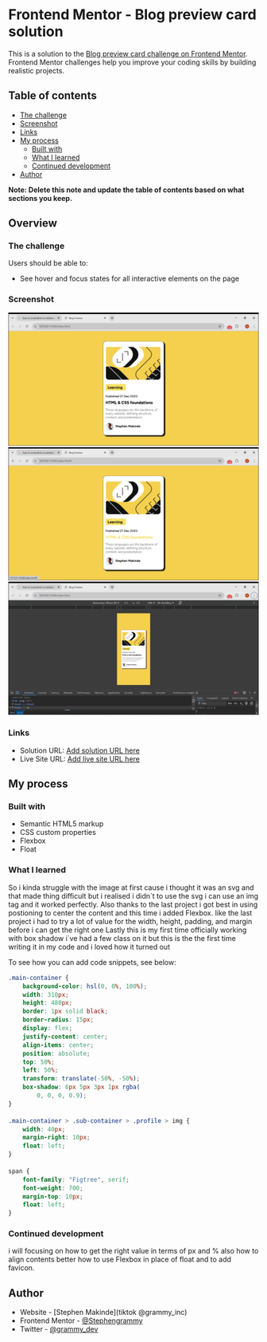 # Frontend Mentor - Blog preview card solution

This is a solution to the [Blog preview card challenge on Frontend Mentor](https://www.frontendmentor.io/challenges/blog-preview-card-ckPaj01IcS). Frontend Mentor challenges help you improve your coding skills by building realistic projects. 

## Table of contents

  - [The challenge](#the-challenge)
  - [Screenshot](#screenshot)
  - [Links](#links)
- [My process](#my-process)
  - [Built with](#built-with)
  - [What I learned](#what-i-learned)
  - [Continued development](#continued-development)
- [Author](#author)


**Note: Delete this note and update the table of contents based on what sections you keep.**

## Overview

### The challenge

Users should be able to:

- See hover and focus states for all interactive elements on the page

### Screenshot

![](./images/Blog%20desktop.png)
![](./images/Blog%20desktop%20hover.png)
![](./images/Blog%20mobile.png)



### Links

- Solution URL: [Add solution URL here](https://your-solution-url.com)
- Live Site URL: [Add live site URL here](https://your-live-site-url.com)

## My process

### Built with

- Semantic HTML5 markup
- CSS custom properties
- Flexbox
- Float

### What I learned

So i kinda struggle with the image at first cause i thought it was an svg and that made thing difficult 
but i realised i didn´t to use the svg i can use an img tag and it worked perfectly. Also thanks to the last project i got best in using postioning to center the content and this time i added Flexbox. like the last project i had to try a lot of value for the width, height, padding, and margin before i can get the right one
Lastly this is my first time officially working with box shadow i`ve had a few class on it but this is the the first time writing it in my code and i loved how it turned out 

To see how you can add code snippets, see below:


```css
.main-container {
    background-color: hsl(0, 0%, 100%);
    width: 310px;
    height: 480px;
    border: 1px solid black;
    border-radius: 15px;
    display: flex;
    justify-content: center;
    align-items: center;
    position: absolute;
    top: 50%;
    left: 50%;
    transform: translate(-50%, -50%);
    box-shadow: 6px 5px 3px 1px rgba(
        0, 0, 0, 0.9);
}

.main-container > .sub-container > .profile > img {
    width: 40px;
    margin-right: 10px;
    float: left;
}

span {
    font-family: "Figtree", serif;
    font-weight: 700;
    margin-top: 10px;
    float: left;
}
```

### Continued development

i will focusing on how to get the right value in terms of px and % also how to align contents better 
how to use Flexbox in place of float and to add favicon.


## Author

- Website - [Stephen Makinde](tiktok @grammy_inc)
- Frontend Mentor - [@Stephengrammy](https://www.frontendmentor.io/profile/Stephengrammy)
- Twitter - [@grammy_dev](https://www.twitter.com/@grammy_dev)

